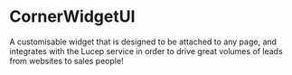 # CornerWidgetUI
A customisable widget that is designed to be attached to any page, and integrates with the Lucep service in order to drive great volumes of leads from websites to sales people!
